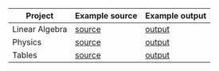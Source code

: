 | Project | Example source | Example output |
| - | - | - |
| Linear Algebra | [source](linear_algebra.md?raw=true) | [output](linear_algebra.html) |
| Physics | [source](physics.md?raw=true) | [output](physics.html) |
| Tables | [source](tables.md?raw=true) | [output](tables.md) |
